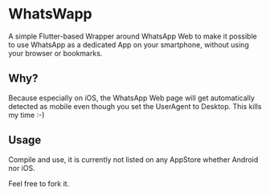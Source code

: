 # WhatsWapp

A simple Flutter-based Wrapper around WhatsApp Web to make it possible to use WhatsApp as a 
dedicated App on your smartphone, without using your browser or bookmarks.

## Why?
Because especially on iOS, the WhatsApp Web page will get automatically detected as mobile even
though you set the UserAgent to Desktop. This kills my time :-) 

## Usage
Compile and use, it is currently not listed on any AppStore whether Android nor iOS.

Feel free to fork it.
